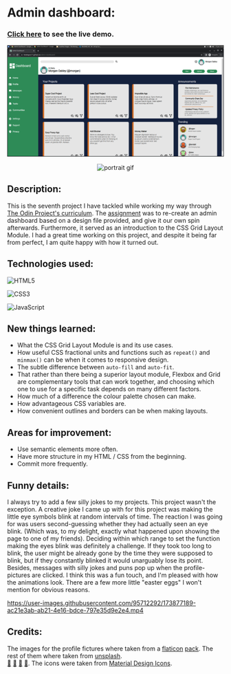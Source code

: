 # Admin dashboard: 
###  [Click here](https://fedelopez17.github.io/admin-dashboard/) to see the live demo.


![landscape orientation screenshot](https://github.com/FedeLopez17/admin-dashboard/blob/main/img/readme-images/screenshot-landscape.png?raw=true)

<p align="center">
  <img src="https://github.com/FedeLopez17/admin-dashboard/blob/main/img/readme-images/portrait.gif" alt="portrait gif" />
</p>

## Description:
This is the seventh project I have tackled while working my way through [The Odin Project's curriculum](https://www.theodinproject.com/paths).
The [assignment](https://www.theodinproject.com/lessons/node-path-intermediate-html-and-css-admin-dashboard) was to re-create an admin dashboard based on a design file provided, and give it our own spin afterwards.
Furthermore, it served as an introduction to the CSS Grid Layout Module.
I had a great time working on this project, and despite it being far from perfect, I am quite happy with how it turned out.

## Technologies used:
![HTML5](https://img.shields.io/badge/html5-%23E34F26.svg?style=for-the-badge&logo=html5&logoColor=white)

![CSS3](https://img.shields.io/badge/css3-%231572B6.svg?style=for-the-badge&logo=css3&logoColor=white)

![JavaScript](https://img.shields.io/badge/javascript-%23323330.svg?style=for-the-badge&logo=javascript&logoColor=%23F7DF1E)

## New things learned:
- What the CSS Grid Layout Module is and its use cases.
- How useful CSS fractional units and functions such as `repeat()` and `minmax()` can be when it comes to responsive design.
- The subtle difference between `auto-fill` and `auto-fit`.
- That rather than there being a superior layout module, Flexbox and Grid are complementary tools that can work together, and choosing which one to use for a specific task depends on many different factors.
- How much of a difference the colour palette chosen can make.
- How advantageous CSS variables are.
- How convenient outlines and borders can be when making layouts.

## Areas for improvement:
- Use semantic elements more often.
- Have more structure in my HTML / CSS from the beginning.
- Commit more frequently.

## Funny details:
I always try to add a few silly jokes to my projects. This project wasn't the exception.
A creative joke I came up with for this project was making the little eye symbols blink at random intervals of time.
The reaction I was going for was users second-guessing whether they had actually seen an eye blink. (Which was, to my delight, exactly what happened upon showing the page to one of my friends).
Deciding within which range to set the function making the eyes blink was definitely a challenge.
If they took too long to blink, the user might be already gone by the time they were supposed to blink, but if they constantly blinked it would unarguably lose its point.
Besides, messages with silly jokes and puns pop up when the profile-pictures are clicked. 
I think this was a fun touch, and I'm pleased with how the animations look.
There are a few more little "easter eggs" I won't mention for obvious reasons.


https://user-images.githubusercontent.com/95712292/173877189-ac21e3ab-ab21-4e16-bdce-797e35d9e2e4.mp4


## Credits:
The images for the profile fictures where taken from a [flaticon](https://www.flaticon.es/) [pack](https://www.flaticon.es/packs/animals-53?word=animals&style_id=15&family_id=3&group_id=1).
The rest of them where taken from [unsplash](https://unsplash.com/es/ ).  
[:frog:](https://unsplash.com/es/fotos/E32fGlISSBk)  [:octopus:](https://unsplash.com/es/fotos/4WHK59SS-Is)  [:penguin:](https://unsplash.com/es/fotos/GQLT-fno6AU) [:owl:](https://unsplash.com/es/fotos/E6xfioiJmms).
The icons were taken from [Material Design Icons](https://materialdesignicons.com/).
